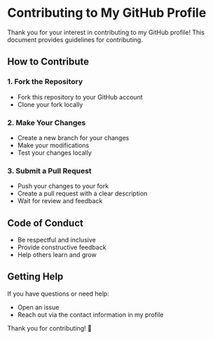 # Contributing to My GitHub Profile

Thank you for your interest in contributing to my GitHub profile! This document provides guidelines for contributing.

## How to Contribute

### 1. Fork the Repository
- Fork this repository to your GitHub account
- Clone your fork locally

### 2. Make Your Changes
- Create a new branch for your changes
- Make your modifications
- Test your changes locally

### 3. Submit a Pull Request
- Push your changes to your fork
- Create a pull request with a clear description
- Wait for review and feedback

## Code of Conduct

- Be respectful and inclusive
- Provide constructive feedback
- Help others learn and grow

## Getting Help

If you have questions or need help:
- Open an issue
- Reach out via the contact information in my profile

Thank you for contributing! 🚀 